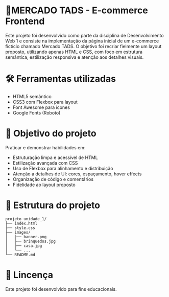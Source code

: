 # 🛒MERCADO TADS - E-commerce Frontend
Este projeto foi desenvolvido como parte da disciplina de Desenvolvimento Web 1 e consiste na implementação da página inicial de um e-commerce fictício chamado Mercado TADS. O objetivo foi recriar fielmente um layout proposto, utilizando apenas HTML e CSS, com foco em estrutura semântica, estilização responsiva e atenção aos detalhes visuais.

# 🛠 Ferramentas utilizadas
- HTML5 semântico
- CSS3 com Flexbox para layout
- Font Awesome para ícones
- Google Fonts (Roboto)

# 🎯 Objetivo do projeto
Praticar e demonstrar habilidades em:
- Estruturação limpa e acessível de HTML
- Estilização avançada com CSS
- Uso de Flexbox para alinhamento e distribuição
- Atenção a detalhes de UI: cores, espaçamento, hover effects
- Organização de código e comentários
- Fidelidade ao layout proposto

# 📂 Estrutura do projeto
```
projeto_unidade_1/
├── index.html
├── style.css
├── images/
│   ├── banner.png
│   ├── brinquedos.jpg
│   ├── casa.jpg
│   └── ...
└── README.md
```

# 📄 Lincença
Este projeto foi desenvolvido para fins educacionais.
